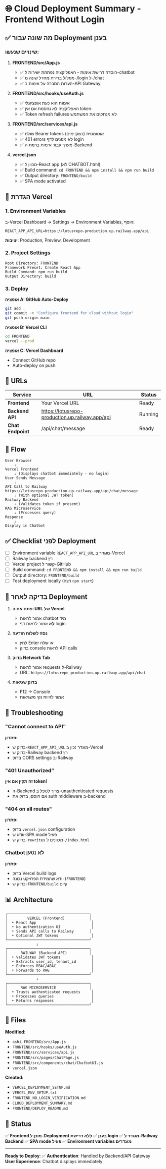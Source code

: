 # 🌐 Cloud Deployment Summary - Frontend Without Login

## ✅ מה שונה עבור Deployment בענן

### שינויים שנעשו:

1. **FRONTEND/src/App.js**
   - ✅ הוסרה דרישת אימות - האפליקציה נפתחת ישירות ל-chatbot
   - ✅ מסלול ברירת מחדל שונה מ-/login ל-/chat
   - ✅ הערות הסברה על אימות ב-API Gateway

2. **FRONTEND/src/hooks/useAuth.js**
   - ✅ אימות הוא כעת אופציונלי
   - ✅ האפליקציה לא נחסמת אם אין token
   - ✅ Token refresh failures לא מנתקים את המשתמש

3. **FRONTEND/src/services/api.js**
   - ✅ שולח Bearer tokens אוטומטית (כשקיימים)
   - ✅ 401 errors לא מפנים לדף login
   - ✅ מערך עבור אימות ברמת ה-Backend

4. **vercel.json**
   - ✅ מכוון ל-React app (לא CHATBOT.html)
   - ✅ Build command: `cd FRONTEND && npm install && npm run build`
   - ✅ Output directory: `FRONTEND/build`
   - ✅ SPA mode activated

## 🔧 הגדרת Vercel

### 1. Environment Variables

ב-Vercel Dashboard → Settings → Environment Variables, הוסף:

```
REACT_APP_API_URL=https://lotusrepo-production.up.railway.app/api
```

**יציבות**: Production, Preview, Development

### 2. Project Settings

```
Root Directory: FRONTEND
Framework Preset: Create React App
Build Command: npm run build
Output Directory: build
```

### 3. Deploy

**אופציה A: GitHub Auto-Deploy**
```bash
git add .
git commit -m "Configure frontend for cloud without login"
git push origin main
```

**אופציה B: Vercel CLI**
```bash
cd FRONTEND
vercel --prod
```

**אופציה C: Vercel Dashboard**
- Connect GitHub repo
- Auto-deploy on push

## 🔗 URLs

| Service | URL | Status |
|---------|-----|--------|
| **Frontend** | Your Vercel URL | Ready |
| **Backend API** | https://lotusrepo-production.up.railway.app/api | Running |
| **Chat Endpoint** | /api/chat/message | Ready |

## 🎯 Flow

```
User Browser
    ↓
Vercel Frontend
    ↓ (Displays chatbot immediately - no login)
User Sends Message
    ↓
API Call to Railway
https://lotusrepo-production.up.railway.app/api/chat/message
    ↓ (With optional JWT token)
Railway Backend
    ↓ (Validates token if present)
RAG Microservice
    ↓ (Processes query)
Response
    ↓
Display in Chatbot
```

## ✅ Checklist לפני Deployment

- [ ] Environment variable `REACT_APP_API_URL` מוגדר ב-Vercel
- [ ] Railway backend רץ
- [ ] Vercel project קשור ל-GitHub
- [ ] Build command: `cd FRONTEND && npm install && npm run build`
- [ ] Output directory: `FRONTEND/build`
- [ ] Test deployment locally (רצה `npm start`)

## 🧪 בדיקה לאחר Deployment

1. **פתח את ה-URL של Vercel**
   - אמור לראות chatbot מיד
   - **לא** אמור לראות דף login

2. **נסה לשלוח הודעה**
   - לחץ Enter או שלח
   - בדוק console לראות API calls

3. **בדוק Network Tab**
   - אמור לראות requests ל-Railway
   - URL: `https://lotusrepo-production.up.railway.app/api/chat`

4. **בדוק שגיאות**
   - F12 → Console
   - אמור להיות נקי משגיאות

## 🐛 Troubleshooting

### "Cannot connect to API"
**פתרון:**
- בדוק ש-`REACT_APP_API_URL` מוגדר נכון ב-Vercel
- בדוק ש-Railway backend רץ
- בדוק CORS settings ב-Railway

### "401 Unauthorized"
**זה תקין אם אין token!**
- ה-Backend צריך לטפל ב-unauthenticated requests
- אם חוסם, בדוק את auth middleware ב-backend

### "404 on all routes"
**פתרון:**
- בדוק `vercel.json` configuration
- וודא ש-SPA mode פעיל
- בדוק ש-`rewrites` מכוונים ל-`/index.html`

### Chatbot לא נטען
**פתרון:**
- בדוק Vercel build logs
- וודא שהמידת הפרויקט נכונה (`FRONTEND`)
- בדוק ש-`FRONTEND/build` קיים

## 📊 Architecture

```
┌─────────────────────────────────────┐
│         VERCEL (Frontend)           │
│  • React App                         │
│  • No authentication UI              │
│  • Sends API calls to Railway       │
│  • Optional JWT tokens               │
└─────────────────────────────────────┘
              ↓
┌─────────────────────────────────────┐
│      RAILWAY (Backend API)          │
│  • Validates JWT tokens              │
│  • Extracts user_id, tenant_id       │
│  • Enforces RBAC/ABAC                │
│  • Forwards to RAG                   │
└─────────────────────────────────────┘
              ↓
┌─────────────────────────────────────┐
│      RAG MICROSERVICE               │
│  • Trusts authenticated requests     │
│  • Processes queries                 │
│  • Returns responses                 │
└─────────────────────────────────────┘
```

## 📝 Files

**Modified:**
- `ashi`, `FRONTEND/src/App.js`
- `FRONTEND/src/hooks/useAuth.js`
- `FRONTEND/src/services/api.js`
- `FRONTEND/src/pages/ChatPage.js`
- `FRONTEND/src/components/chat/ChatbotUI.js`
- `vercel.json`

**Created:**
- `VERCEL_DEPLOYMENT_SETUP.md`
- `VERCEL_ENV_SETUP.txt`
- `FRONTEND_NO_LOGIN_VERIFICATION.md`
- `CLOUD_DEPLOYMENT_SUMMARY.md`
- `FRONTEND/DEPLOY_README.md`

## 🎉 Status

✅ **Frontend מוכן ל-Deployment בענן**
✅ **ללא דרישת login**
✅ **מוגדר ל-Railway Backend**
✅ **SPA mode פעיל**
✅ **Environment variables מוגדרים**

---

**Ready to Deploy**: ✅
**Authentication**: Handled by Backend/API Gateway
**User Experience**: Chatbot displays immediately

